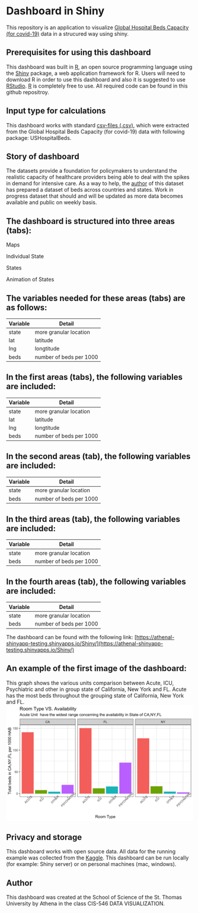 # Dashboard in Shiny
This repository is an application to visualize [Global Hospital Beds Capacity (for covid-19)](https://www.kaggle.com/ikiulian/global-hospital-beds-capacity-for-covid19#hospital_beds_USA_v1.csv) data in a strucured way using shiny.

## Prerequisites for using this dashboard
This dashboard was built in [R](https://www.r-project.org/), an open source programming language using the [Shiny]((https://shiny.rstudio.com/)) package, a web application framework for R. Users will need to download R in order to use this dashboard and also it is suggested to use [RStudio](https://rstudio.com/). [R](https://www.r-project.org/) is completely free to use. All required code can be found in this github repositroy.

## Input type for calculations
This dashboard works with standard [csv-files (.csv)](/01_Data/USHospitalBeds.csv), which were extracted from the Global Hospital Beds Capacity (for covid-19) data with following package: USHospitalBeds. 

## Story of dashboard
The datasets provide a foundation for policymakers to understand the realistic capacity of healthcare providers being able to deal with the spikes in demand for intensive care. As a way to help, the [author](https://www.kaggle.com/ikiulian/global-hospital-beds-capacity-for-covid19#hospital_beds_USA_v1.csv) of this dataset has prepared a dataset of beds across countries and states. Work in progress dataset that should and will be updated as more data becomes available and public on weekly basis.

## The dashboard is structured into three areas (tabs):

Maps

Individual State

States

Animation of States

## The variables needed for these areas (tabs) are as follows:
Variable | Detail
------------ | -------------
state | more granular location
lat | latitude
lng | longtitude
beds | number of beds per 1000

## In the first areas (tabs), the following variables are included:
Variable | Detail
------------ | -------------
state | more granular location
lat | latitude
lng | longtitude
beds | number of beds per 1000

## In the second areas (tab), the following variables are included:
Variable | Detail
------------ | -------------
state | more granular location
beds | number of beds per 1000

## In the third areas (tab), the following variables are included:
Variable | Detail
------------ | -------------
state | more granular location
beds | number of beds per 1000

## In the fourth areas (tab), the following variables are included:
Variable | Detail
------------ | -------------
state | more granular location
beds | number of beds per 1000

The dashboard can be found with the following link:
[https://athenal-shinyapp-testing.shinyapps.io/Shiny/](https://athenal-shinyapp-testing.shinyapps.io/Shiny/)


## An example of the first image of the dashboard:

This graph shows the various units comparison between Acute, ICU, Psychiatric and other in group state of California, New York and FL. 
Acute has the most beds throughout the grouping state of California, New York and FL. 
![Tri State Graph](/03_Images/6.png)

## Privacy and storage
This dashboard works with open source data. All data for the running example was collected from the [Kaggle](https://www.kaggle.com/).
This dashboard can be run locally (for example: Shiny server) or on personal machines (mac, windows).

## Author
This dashboard was created at the School of Science of the St. Thomas University by Athena in the class CIS-546 DATA VISUALIZATION.
